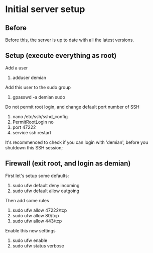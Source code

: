 # Initial server setup

## Before
Before this, the server is up to date with all the latest versions.

## Setup (execute everything as root)

Add a user
  1. adduser demian

Add this user to the sudo group
  1. gpasswd -a demian sudo

Do not permit root login, and change default port number of SSH
  1. nano /etc/ssh/sshd_config
  2. PermitRootLogin no
  3. port 47222
  4. service ssh restart

  It's recommenced to check if you can login with 'demian', before you shutdown this SSH session;

## Firewall (exit root, and login as demian)

First let's setup some defaults:
  1. sudo ufw default deny incoming
  2. sudo ufw default allow outgoing

Then add some rules
  1. sudo ufw allow 47222/tcp
  2. sudo ufw allow 80/tcp
  3. sudo ufw allow 443/tcp

Enable this new settings
  1. sudo ufw enable
  2. sudo ufw status verbose
